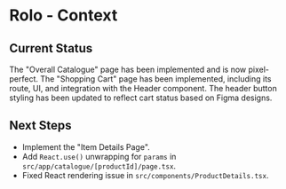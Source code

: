 # Rolo - Context

## Current Status
The "Overall Catalogue" page has been implemented and is now pixel-perfect.
The "Shopping Cart" page has been implemented, including its route, UI, and integration with the Header component.
The header button styling has been updated to reflect cart status based on Figma designs.

## Next Steps
- Implement the "Item Details Page".
- Add `React.use()` unwrapping for `params` in `src/app/catalogue/[productId]/page.tsx`.
- Fixed React rendering issue in `src/components/ProductDetails.tsx`.